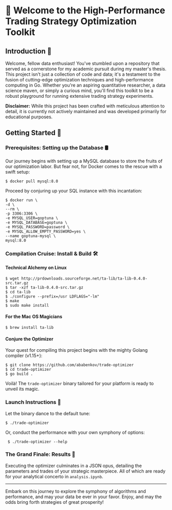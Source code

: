 # 🚀 Welcome to the High-Performance Trading Strategy Optimization Toolkit

## Introduction 📘

Welcome, fellow data enthusiast! You've stumbled upon a repository that served as a cornerstone for my academic pursuit during my master's thesis. This project isn't just a collection of code and data; it's a testament to the fusion of cutting-edge optimization techniques and high-performance computing in Go. Whether you're an aspiring quantitative researcher, a data science maven, or simply a curious mind, you'll find this toolkit to be a robust playground for running extensive trading strategy experiments.

**Disclaimer:** While this project has been crafted with meticulous attention to detail, it is currently not actively maintained and was developed primarily for educational purposes.

## Getting Started 🚦

### Prerequisites: Setting up the Database 🛢️

Our journey begins with setting up a MySQL database to store the fruits of our optimization labor. But fear not, for Docker comes to the rescue with a swift setup:

```console
$ docker pull mysql:8.0
```

Proceed by conjuring up your SQL instance with this incantation:

```console
$ docker run \
-d \
--rm \
-p 3306:3306 \
-e MYSQL_USER=goptuna \
-e MYSQL_DATABASE=goptuna \
-e MYSQL_PASSWORD=password \
-e MYSQL_ALLOW_EMPTY_PASSWORD=yes \
--name goptuna-mysql \
mysql:8.0
```

### Compilation Cruise: Install & Build 🛠️

#### Technical Alchemy on Linux

```console
$ wget http://prdownloads.sourceforge.net/ta-lib/ta-lib-0.4.0-src.tar.gz
$ tar -xzf ta-lib-0.4.0-src.tar.gz
$ cd ta-lib
$ ./configure --prefix=/usr LDFLAGS="-lm"
$ make
$ sudo make install
```

#### For the Mac OS Magicians

```console
$ brew install ta-lib
```

#### Conjure the Optimizer

Your quest for compiling this project begins with the mighty Golang compiler (v1.15+):

```console
$ git clone https://github.com/ababenkov/trade-optimizer
$ cd trade-optimizer
$ go build .
```

Voilà! The `trade-optimizer` binary tailored for your platform is ready to unveil its magic.

### Launch Instructions 🚀

Let the binary dance to the default tune:

```console
$ ./trade-optimizer
```

Or, conduct the performance with your own symphony of options:

```console
 $ ./trade-optimizer --help
```

### The Grand Finale: Results 🎉

Executing the optimizer culminates in a JSON opus, detailing the parameters and trades of your strategic masterpiece. All of which are ready for your analytical concerto in `analysis.ipynb`.

---

Embark on this journey to explore the symphony of algorithms and performance, and may your data be ever in your favor. Enjoy, and may the odds bring forth strategies of great prosperity!
